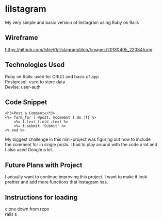 # lilstagram

My very simple and basic version of Instagram using Ruby on Rails

## Wireframe
https://github.com/lshieh1/lilstagram/blob//images/20180405_220845.jpg

## Technologies Used
Ruby on Rails: used for CRUD and basis of app<br/>
Postgresql: used to store data<br/>
Devise: user-auth

## Code Snippet

```
<h3>Post a Comment</h3>
<%= form_for [ @post, @comment ] do |f| %>
    <%= f.text_field :text %>
    <%= f.submit 'Submit' %>
<% end %>
```

My biggest challenge in this mini-project was figuring out how to include the comment for in single posts. I had to play around with the code a lot and I also used Google a lot.

## Future Plans with Project
I actually want to continue improving this project.  I want to make it look prettier and add more functions that Instagram has. 

## Instructions for loading
clone down from repo<br/>
rails s


